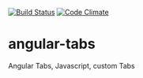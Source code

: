 [![Build Status](https://travis-ci.org/varit05/angular-tabs.svg?branch=master)](https://travis-ci.org/varit05/angular-tabs)
[![Code Climate](https://codeclimate.com/github/varit05/angular-tabs/badges/gpa.svg)](https://codeclimate.com/github/varit05/angular-tabs)

# angular-tabs
Angular Tabs, Javascript, custom Tabs
